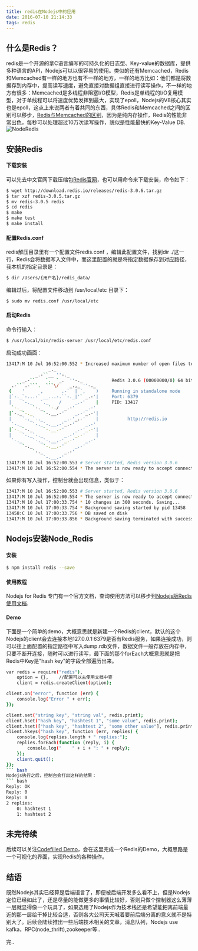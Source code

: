 ```yaml
---
title: redis在Nodejs中的应用
date: 2016-07-10 21:14:33
tags: redis
---
```


## 什么是Redis？

redis是一个开源的拿C语言编写的可持久化的日志型、Key-value的数据库，提供多种语言的API，Nodejs可以以很容易的使用。类似的还有Memcached，Redis和Memcached有一样的地方也有不一样的地方，一样的地方比如：他们都是将数据存到内存中，提高读写速度，避免直接对数据组直接进行读写操作，不一样的地方有很多：Memcached是多线程非阻塞I/O模型，Redis是单线程的I/O复用模型，对于单线程可以将速度优势发挥到最大，实现了epoll，Nodejs的V8核心其实也是epoll，这点上来说两者有着共同的东西，具体Redis和Memcached之间的区别可以移步，[Redis与Memcached的区别](http://blog.csdn.net/tonysz126/article/details/8280696/)，因为是纯内存操作，Redis的性能非常出色，每秒可以处理超过10万次读写操作，貌似是性能最快的Key-Value DB.![NodeRedis](https://cloud.githubusercontent.com/assets/1152927/8677879/35748710-2a17-11e5-8cc6-7aeb72caaa52.png)


## 安装Redis

#### 下载安装

可以先去中文官网下载压缩包[Redis官网](http://www.redis.net.cn/)，也可以用命令来下载安装，命令如下：
``` bash
$ wget http://download.redis.io/releases/redis-3.0.6.tar.gz 
$ tar xzf redis-3.0.5.tar.gz
$ mv redis-3.0.5 redis
$ cd redis
$ make
$ make test
$ make install
```

#### 配置Redis.conf

redis解压目录里有一个配置文件redis.conf ，编辑此配置文件，找到dir ./这一行，Redis会将数据写入文件中，而这里配置的就是将指定数据保存到对应路径，我本机的指定目录是：
``` bash
$ dir /Users/{用户名}/redis_data/
```
编辑过后，将配置文件移动到 /usr/local/etc 目录下：
``` bash
$ sudo mv redis.conf /usr/local/etc
```

#### 启动Redis

命令行输入：
``` bash
$ /usr/local/bin/redis-server /usr/local/etc/redis.conf
```
启动成功画面：
``` bash
13417:M 10 Jul 16:52:00.552 * Increased maximum number of open files to 10032 (it was originally set to 256).
                _._
           _.-``__ ''-._
      _.-``    `.  `_.  ''-._           Redis 3.0.6 (00000000/0) 64 bit
  .-`` .-```.  ```\/    _.,_ ''-._
 (    '      ,       .-`  | `,    )     Running in standalone mode
 |`-._`-...-` __...-.``-._|'` _.-'|     Port: 6379
 |    `-._   `._    /     _.-'    |     PID: 13417
  `-._    `-._  `-./  _.-'    _.-'
 |`-._`-._    `-.__.-'    _.-'_.-'|
 |    `-._`-._        _.-'_.-'    |           http://redis.io
  `-._    `-._`-.__.-'_.-'    _.-'
 |`-._`-._    `-.__.-'    _.-'_.-'|
 |    `-._`-._        _.-'_.-'    |
  `-._    `-._`-.__.-'_.-'    _.-'
      `-._    `-.__.-'    _.-'
          `-._        _.-'
              `-.__.-'
13417:M 10 Jul 16:52:00.553 # Server started, Redis version 3.0.6
13417:M 10 Jul 16:52:00.554 * The server is now ready to accept connections on port 6379
```
如果你有写入操作，控制台就会出现信息，类似于：
``` bash
13417:M 10 Jul 16:52:00.553 # Server started, Redis version 3.0.6
13417:M 10 Jul 16:52:00.554 * The server is now ready to accept connections on port 6379
13417:M 10 Jul 17:00:33.754 * 10 changes in 300 seconds. Saving...
13417:M 10 Jul 17:00:33.754 * Background saving started by pid 13458
13458:C 10 Jul 17:00:33.756 * DB saved on disk
13417:M 10 Jul 17:00:33.856 * Background saving terminated with success
```

## Nodejs安装Node_Redis

#### 安装
``` bash
$ npm install redis --save
```

#### 使用教程

Nodejs for Redis 专门有一个官方文档，查询使用方法可以移步到[Nodejs版Redis使用文档](http://redis.js.org/).

#### Demo

下面是一个简单的demo，大概意思就是新建一个Redis的client，默认的这个Nodejs的client会去连接本地127.0.0.1:6379是否有Redis服务，如果连接成功，则可以往上面配置的指定路径中写入dump.rdb文件，数据文件一般存放在内存中，只要不断开连接，随时可以进行读写，最下面的那个forEach大概意思就是把Redis中Key是"hash key"的字段全部遍历出来。
``` bash
var redis = require("redis"),
    option = {}, 	//配置可以去使用文档中查
    client = redis.createClient(option);

client.on("error", function (err) {
    console.log("Error " + err);
});

client.set("string key", "string val", redis.print);
client.hset("hash key", "hashtest 1", "some value", redis.print);
client.hset(["hash key", "hashtest 2", "some other value"], redis.print);
client.hkeys("hash key", function (err, replies) {
    console.log(replies.length + " replies:");
    replies.forEach(function (reply, i) {
        console.log("    " + i + ": " + reply);
    });
    client.quit();
});
``` bash
Nodejs执行之后，控制台会打出这样的结果：
``` bash
Reply: OK
Reply: 0
Reply: 0
2 replies:
    0: hashtest 1
    1: hashtest 2
```

## 未完待续

后续可以关注[Codefilled Demo](http://demo.codefilled.com/)，会在这里完成一个Redis的Demo，大概思路是一个可视化的界面，实现Redis的各种操作。

## 结语

既然Nodejs其实已经算是后端语言了，即便被后端开发多么看不上，但是Nodejs定位已经如此了，还是尽量的能做更多的事情比较好，否则只做个控制器这么薄薄一层就显得像一个玩具了，如果选用了Nodejs作为技术栈还是希望能把离前端最近的那一层给干掉比较合适，否则各大公司天天喊着要前后端分离的意义就不是特别大了。后续会陆续推出一些后端技术相关的文章，消息队列，Nodejs use kafka，RPC(node_thrift),zookeeper等..

完..














